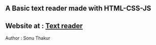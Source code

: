 A Basic text reader made with HTML-CSS-JS
---
Website at : [Text reader](https://sonuthakur03.github.io/Rock-Paper-Scissors/)
---
Author : Sonu Thakur